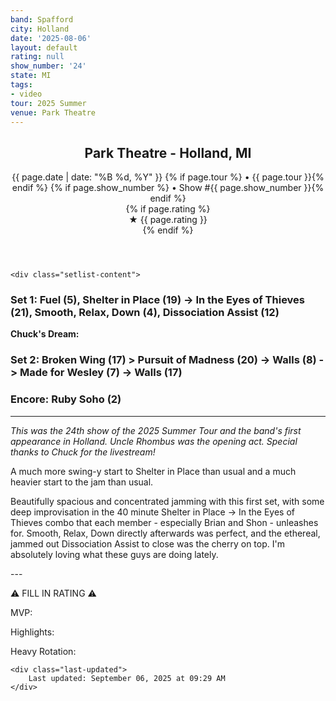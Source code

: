```yaml
---
band: Spafford
city: Holland
date: '2025-08-06'
layout: default
rating: null
show_number: '24'
state: MI
tags:
- video
tour: 2025 Summer
venue: Park Theatre
---
```


<article class="show-card">
    <header class="show-header">
        <h1>Park Theatre - Holland, MI</h1>
        <div class="show-meta">
            {{ page.date | date: "%B %d, %Y" }}
            {% if page.tour %} • {{ page.tour }}{% endif %}
            {% if page.show_number %} • Show #{{ page.show_number }}{% endif %}
        </div>
        {% if page.rating %}
        <div class="show-rating">★ {{ page.rating }}</div>
        {% endif %}
    </header>
    
    <div class="setlist-content">
<h3 class="setlist-header"><strong>Set 1:</strong>  Fuel (5), <strong class="highlighted-jam jam-tooltip jam-link" data-tooltip="<strong>Timing:</strong> 19:26<br><strong>Notes:</strong> A late-night, mid-century modern drive with a nice groove to it that swells with electric nervousness and descends into smoother space to &gt; In the Eyes of Thieves. Fantastic." data-url="{{ '/jam-chart/?filter=' | append: 'Shelter in Place' | relative_url }}">Shelter in Place</strong> (19) -> <span class="jam-entry jam-tooltip jam-link" data-tooltip="<strong>Timing:</strong> 21:20<br><strong>Notes:</strong> Locks in on a consonant groove that Cory works his magic over for the first half before Brian unleashes for the second half. Some really good Shon here. 
" data-url="{{ '/jam-chart/?filter=' | append: 'In the Eyes of Thieves' | relative_url }}">In the Eyes of Thieves</span> (21), Smooth, Relax, Down (4), Dissociation Assist (12)</h3>
<p class="chucks-dream"><strong>Chuck's Dream:</strong> <em></em></p>
<h3 class="setlist-header"><strong>Set 2:</strong>  <span class="jam-entry jam-tooltip jam-link" data-tooltip="<strong>Timing:</strong> 17:33<br><strong>Notes:</strong> Has an easygoing, Summer-time groove. The shortest version of the year (?)
" data-url="{{ '/jam-chart/?filter=' | append: 'Broken Wing' | relative_url }}">Broken Wing</span> (17) > <span class="jam-entry jam-tooltip jam-link" data-tooltip="<strong>Timing:</strong> 20:22<br><strong>Notes:</strong> Starts out with an Anyone-esque groove, brightens, finds itself on a gothic dancefloor of sorts, and goes -&gt; Walls. 
" data-url="{{ '/jam-chart/?filter=' | append: 'Pursuit of Madness' | relative_url }}">Pursuit of Madness</span> (20) -> <strong class="highlighted-jam jam-tooltip jam-link" data-tooltip="<strong>Timing:</strong> 8:48<br><strong>Notes:</strong> Quickly drops into a cosmic aquarium tunnel that reaches surprising depth and gets trippy. -&gt; Made for Wesley.
" data-url="{{ '/jam-chart/?filter=' | append: 'Walls' | relative_url }}">Walls</strong> (8) -> Made for Wesley (7) -> <span class="jam-entry jam-tooltip jam-link" data-tooltip="<strong>Timing:</strong> 17:26<br><strong>Notes:</strong> Bookending a Walls -&gt; Made for Wesley -&gt; Walls sandwich, this one utilizes a familiar groove and features a scorching last few minutes where Brian steals the show.
" data-url="{{ '/jam-chart/?filter=' | append: 'Walls' | relative_url }}">Walls</span> (17)</h3>
<h3 class="setlist-header"><strong>Encore:</strong>  Ruby Soho (2)</h3>
<hr class="section-divider">
<p class="show-notes"><em>This was the 24th show of the 2025 Summer Tour and the band's first appearance in Holland. Uncle Rhombus was the opening act. Special thanks to Chuck for the livestream!</em></p>
<p class="review-text">A much more swing-y start to Shelter in Place than usual and a much heavier start to the jam than usual.</p>
<p class="review-text">Beautifully spacious and concentrated jamming with this first set, with some deep improvisation in the 40 minute Shelter in Place -> In the Eyes of Thieves combo that each member - especially Brian and Shon - unleashes for. Smooth, Relax, Down directly afterwards was perfect, and the ethereal, jammed out Dissociation Assist to close was the cherry on top. I'm absolutely loving what these guys are doing lately.</p>
<p class="review-text">---</p>
<p class="review-text">⚠️ FILL IN RATING ⚠️</p>
<p class="review-text">MVP:</p>
<p class="review-text">Highlights:</p>
<p class="review-text">Heavy Rotation:</p>
    </div>
    
    <div class="last-updated">
        Last updated: September 06, 2025 at 09:29 AM
    </div>
</article>